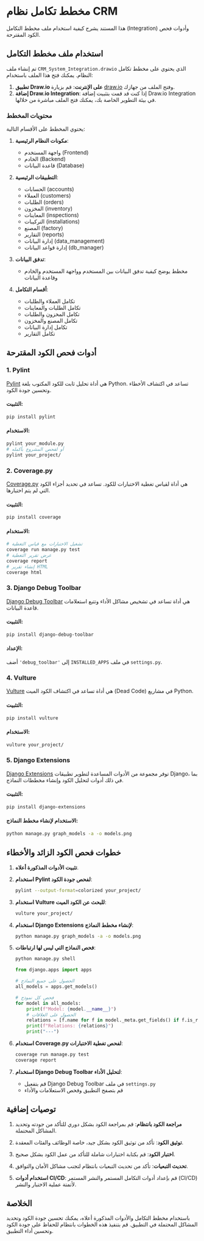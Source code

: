 # مخطط تكامل نظام CRM

هذا المستند يشرح كيفية استخدام ملف مخطط التكامل (Integration) وأدوات فحص الكود المقترحة.

## استخدام ملف مخطط التكامل

تم إنشاء ملف `CRM_System_Integration.drawio` الذي يحتوي على مخطط تكامل النظام. يمكنك فتح هذا الملف باستخدام:

1. **تطبيق Draw.io على الإنترنت**: قم بزيارة [draw.io](https://app.diagrams.net/) وفتح الملف من جهازك.
2. **إضافة Draw.io Integration**: إذا كنت قد قمت بتثبيت إضافة Draw.io Integration في بيئة التطوير الخاصة بك، يمكنك فتح الملف مباشرة من خلالها.

### محتويات المخطط

يحتوي المخطط على الأقسام التالية:

1. **مكونات النظام الرئيسية**:
   - واجهة المستخدم (Frontend)
   - الخادم (Backend)
   - قاعدة البيانات (Database)

2. **التطبيقات الرئيسية**:
   - الحسابات (accounts)
   - العملاء (customers)
   - الطلبات (orders)
   - المخزون (inventory)
   - المعاينات (inspections)
   - التركيبات (installations)
   - المصنع (factory)
   - التقارير (reports)
   - إدارة البيانات (data_management)
   - إدارة قواعد البيانات (db_manager)

3. **تدفق البيانات**:
   - مخطط يوضح كيفية تدفق البيانات بين المستخدم وواجهة المستخدم والخادم وقاعدة البيانات

4. **أقسام التكامل**:
   - تكامل العملاء والطلبات
   - تكامل الطلبات والمعاينات
   - تكامل المخزون والطلبات
   - تكامل المصنع والمخزون
   - تكامل إدارة البيانات
   - تكامل التقارير

## أدوات فحص الكود المقترحة

### 1. Pylint

[Pylint](https://www.pylint.org/) هي أداة تحليل ثابت للكود المكتوب بلغة Python. تساعد في اكتشاف الأخطاء وتحسين جودة الكود.

#### التثبيت:
```bash
pip install pylint
```

#### الاستخدام:
```bash
pylint your_module.py
# أو لفحص المشروع بأكمله
pylint your_project/
```

### 2. Coverage.py

[Coverage.py](https://coverage.readthedocs.io/) هي أداة لقياس تغطية الاختبارات للكود. تساعد في تحديد أجزاء الكود التي لم يتم اختبارها.

#### التثبيت:
```bash
pip install coverage
```

#### الاستخدام:
```bash
# تشغيل الاختبارات مع قياس التغطية
coverage run manage.py test
# عرض تقرير التغطية
coverage report
# إنشاء تقرير HTML
coverage html
```

### 3. Django Debug Toolbar

[Django Debug Toolbar](https://django-debug-toolbar.readthedocs.io/) هي أداة تساعد في تشخيص مشاكل الأداء وتتبع استعلامات قاعدة البيانات.

#### التثبيت:
```bash
pip install django-debug-toolbar
```

#### الإعداد:
أضف `'debug_toolbar'` إلى `INSTALLED_APPS` في ملف `settings.py`.

### 4. Vulture

[Vulture](https://github.com/jendrikseipp/vulture) هي أداة تساعد في اكتشاف الكود الميت (Dead Code) في مشاريع Python.

#### التثبيت:
```bash
pip install vulture
```

#### الاستخدام:
```bash
vulture your_project/
```

### 5. Django Extensions

[Django Extensions](https://django-extensions.readthedocs.io/) توفر مجموعة من الأدوات المساعدة لتطوير تطبيقات Django، بما في ذلك أدوات لتحليل الكود وإنشاء مخططات النماذج.

#### التثبيت:
```bash
pip install django-extensions
```

#### الاستخدام لإنشاء مخطط النماذج:
```bash
python manage.py graph_models -a -o models.png
```

## خطوات فحص الكود الزائد والأخطاء

1. **تثبيت الأدوات المذكورة أعلاه**.

2. **استخدام Pylint لفحص جودة الكود**:
   ```bash
   pylint --output-format=colorized your_project/
   ```

3. **استخدام Vulture للبحث عن الكود الميت**:
   ```bash
   vulture your_project/
   ```

4. **استخدام Django Extensions لإنشاء مخطط النماذج**:
   ```bash
   python manage.py graph_models -a -o models.png
   ```

5. **فحص النماذج التي ليس لها ارتباطات**:
   ```bash
   python manage.py shell
   ```
   ```python
   from django.apps import apps
   
   # الحصول على جميع النماذج
   all_models = apps.get_models()
   
   # فحص كل نموذج
   for model in all_models:
       print(f"Model: {model.__name__}")
       # الحصول على العلاقات
       relations = [f.name for f in model._meta.get_fields() if f.is_relation]
       print(f"Relations: {relations}")
       print("---")
   ```

6. **استخدام Coverage.py لفحص تغطية الاختبارات**:
   ```bash
   coverage run manage.py test
   coverage report
   ```

7. **استخدام Django Debug Toolbar لتحليل الأداء**:
   - قم بتفعيل Django Debug Toolbar في ملف `settings.py`
   - قم بتصفح التطبيق وفحص الاستعلامات والأداء

## توصيات إضافية

1. **مراجعة الكود بانتظام**: قم بمراجعة الكود بشكل دوري للتأكد من جودته وتحديد المشاكل المحتملة.

2. **توثيق الكود**: تأكد من توثيق الكود بشكل جيد، خاصة الوظائف والفئات المعقدة.

3. **اختبار الكود**: قم بكتابة اختبارات شاملة للتأكد من عمل الكود بشكل صحيح.

4. **تحديث التبعيات**: تأكد من تحديث التبعيات بانتظام لتجنب مشاكل الأمان والتوافق.

5. **استخدام أدوات CI/CD**: قم بإعداد أدوات التكامل المستمر والنشر المستمر (CI/CD) لأتمتة عملية الاختبار والنشر.

## الخلاصة

باستخدام مخطط التكامل والأدوات المذكورة أعلاه، يمكنك تحسين جودة الكود وتحديد المشاكل المحتملة في التطبيق. قم بتنفيذ هذه الخطوات بانتظام للحفاظ على جودة الكود وتحسين أداء التطبيق.
